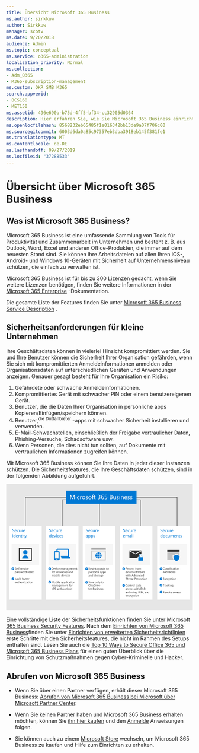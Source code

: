 ```yaml
---
title: Übersicht Microsoft 365 Business
ms.author: sirkkuw
author: Sirkkuw
manager: scotv
ms.date: 9/20/2018
audience: Admin
ms.topic: conceptual
ms.service: o365-administration
localization_priority: Normal
ms.collection:
- Adm_O365
- M365-subscription-management
ms.custom: OKR_SMB_M365
search.appverid:
- BCS160
- MET150
ms.assetid: 496e690b-b75d-4ff5-bf34-cc32905d0364
description: Hier erfahren Sie, wie Sie Microsoft 365 Business einrichten.
ms.openlocfilehash: 8568232eb65485f1e016342bb13de9a07f706c00
ms.sourcegitcommit: 6003d6da0a85c97357eb3dba3918eb145f381fe1
ms.translationtype: MT
ms.contentlocale: de-DE
ms.lasthandoff: 09/27/2019
ms.locfileid: "37288533"
---
```

# <a name="overview-of-microsoft-365-business"></a>Übersicht über Microsoft 365 Business

## <a name="what-is-microsoft-365-business"></a>Was ist Microsoft 365 Business?

Microsoft 365 Business ist eine umfassende Sammlung von Tools für Produktivität und Zusammenarbeit im Unternehmen und besteht z. B. aus Outlook, Word, Excel und anderen Office-Produkten, die immer auf dem neuesten Stand sind. Sie können Ihre Arbeitsdateien auf allen Ihren iOS-, Android- und Windows 10-Geräten mit Sicherheit auf Unternehmensniveau schützen, die einfach zu verwalten ist.
  
Microsoft 365 Business ist für bis zu 300 Lizenzen gedacht, wenn Sie weitere Lizenzen benötigen, finden Sie weitere Informationen in der [Microsoft 365 Enterprise](https://go.microsoft.com/fwlink/p/?linkid=860986) -Dokumentation.

Die gesamte Liste der Features finden Sie unter [Microsoft 365 Business Service Description](https://docs.microsoft.com/office365/servicedescriptions/microsoft-365-service-descriptions/microsoft-365-business-service-description) .
  
## <a name="small-business-security-needs"></a>Sicherheitsanforderungen für kleine Unternehmen

Ihre Geschäftsdaten können in vielerlei Hinsicht kompromittiert werden. Sie und Ihre Benutzer können die Sicherheit Ihrer Organisation gefährden, wenn Sie sich mit kompromittierten Anmeldeinformationen anmelden oder Organisationsdaten auf unterschiedlichen Geräten und Anwendungen anzeigen. Genauer gesagt besteht für Ihre Organisation ein Risiko:

1. Gefährdete oder schwache Anmeldeinformationen.
2. Kompromittiertes Gerät mit schwacher PIN oder einem benutzereigenen Gerät.
3. Benutzer, die die Daten Ihrer Organisation in persönliche apps Kopieren/Einfügen/speichern können.
4. Benutzer,<sup>die Drittanbieter</sup> -apps mit schwacher Sicherheit installieren und verwenden.
5. E-Mail-Schwachstellen, einschließlich der Freigabe vertraulicher Daten, Phishing-Versuche, Schadsoftware usw.
6. Wenn Personen, die dies nicht tun sollten, auf Dokumente mit vertraulichen Informationen zugreifen können.

Mit Microsoft 365 Business können Sie Ihre Daten in jeder dieser Instanzen schützen. Die Sicherheitsfeatures, die Ihre Geschäftsdaten schützen, sind in der folgenden Abbildung aufgeführt.

![Eine Abbildung, die zeigt, wie M365B Ihr Unternehmen schützt.](media/m365businessvalueadd.png)

Eine vollständige Liste der Sicherheitsfunktionen finden Sie unter [Microsoft 365 Business Security Features](security-features.md). Nach dem [Einrichten von Microsoft 365 Business](set-up.md)finden Sie unter [Einrichten von erweiterten Sicherheitsrichtlinien](set-up-advanced-security.md) erste Schritte mit den Sicherheitsfeatures, die nicht im Rahmen des Setups enthalten sind. Lesen Sie auch die [Top 10 Ways to Secure Office 365 und Microsoft 365 Business Plans](https://docs.microsoft.com/office365/admin/security-and-compliance/secure-your-business-data) für einen guten Überblick über die Einrichtung von Schutzmaßnahmen gegen Cyber-Kriminelle und Hacker.

## <a name="get-microsoft-365-business"></a>Abrufen von Microsoft 365 Business

- Wenn Sie über einen Partner verfügen, erhält dieser Microsoft 365 Business: [Abrufen von Microsoft 365 Business bei Microsoft über Microsoft Partner Center](get-microsoft-365-business.md#get-microsoft-365-business-from-microsoft-partner-center).

- Wenn Sie keinen Partner haben und Microsoft 365 Business erhalten möchten, können Sie [ihn hier kaufen](https://www.microsoft.com/microsoft-365/business) und den [Anmelde](sign-up.md) Anweisungen folgen.

- Sie können auch zu einem [Microsoft Store](https://www.microsoft.com/en-us/store/locations/find-a-store?icid=en-us_UF_FAS) wechseln, um Microsoft 365 Business zu kaufen und Hilfe zum Einrichten zu erhalten.
